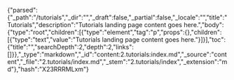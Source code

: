 {"parsed":{"_path":"/tutorials","_dir":"","_draft":false,"_partial":false,"_locale":"","title":"Tutorials","description":"Tutorials landing page content goes here.","body":{"type":"root","children":[{"type":"element","tag":"p","props":{},"children":[{"type":"text","value":"Tutorials landing page content goes here."}]}],"toc":{"title":"","searchDepth":2,"depth":2,"links":[]}},"_type":"markdown","_id":"content:2.tutorials:index.md","_source":"content","_file":"2.tutorials/index.md","_stem":"2.tutorials/index","_extension":"md"},"hash":"X23RRRMLxm"}